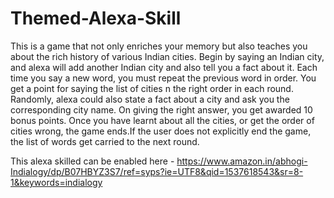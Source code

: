 # Themed-Alexa-Skill

This is a game that not only enriches your memory but also teaches you about the rich history of various Indian cities.
Begin by saying an Indian city, and alexa will add another Indian city and also tell you a fact about it. Each time you say a new word, you must repeat the previous word in order. 
You get a point for saying the list of cities n the right order in each round. 
Randomly, alexa could also state a fact about a city and ask you the corresponding city name. On giving the right answer, you get awarded 10 bonus points.
Once you have learnt about all the cities, or get the order of cities wrong, the game ends.If the user does not explicitly end the game, the list of words get carried to the next round.

This alexa skilled can be enabled here - https://www.amazon.in/abhogi-Indialogy/dp/B07HBYZ3S7/ref=syps?ie=UTF8&qid=1537618543&sr=8-1&keywords=indialogy
